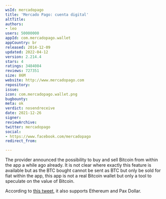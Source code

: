 ```yaml
---
wsId: mercadopago
title: 'Mercado Pago: cuenta digital'
altTitle: 
authors:
- leo
users: 50000000
appId: com.mercadopago.wallet
appCountry: br
released: 2014-12-09
updated: 2022-04-12
version: 2.214.4
stars: 4
ratings: 3484084
reviews: 727351
size: 86M
website: http://www.mercadopago.com
repository: 
issue: 
icon: com.mercadopago.wallet.png
bugbounty: 
meta: ok
verdict: nosendreceive
date: 2021-12-26
signer: 
reviewArchive: 
twitter: mercadopago
social:
- https://www.facebook.com/mercadopago
redirect_from: 

---
```


The provider announced the possibility to buy and sell Bitcoin from within the
app a while ago already. It is not clear where exactly this feature is available
but as the BTC bought cannot be sent as BTC but only be sold for fiat within the
app, this app is not a real Bitcoin wallet but only a tool to speculate on the
value of Bitcoin.

According to
[this tweet](https://twitter.com/Satoshi_Art330/status/1475216234035785728),
it also supports Ethereum and Pax Dollar.
